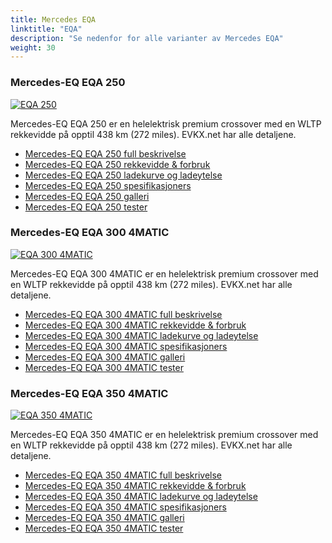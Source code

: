 ```yaml
---
title: Mercedes EQA
linktitle: "EQA"
description: "Se nedenfor for alle varianter av Mercedes EQA"
weight: 30
---
```

### Mercedes-EQ EQA 250

<a href="eqa_250/"><img src="https://media.evkx.net/multimedia/models/mercedes/eqa/eqa_250/main_1_st.jpg" class="img-fluid" alt="EQA 250" ></a>

Mercedes-EQ EQA 250 er en helelektrisk premium crossover med en WLTP rekkevidde på opptil 438 km (272 miles). EVKX.net har alle detaljene. 

- [Mercedes-EQ EQA 250 full beskrivelse](eqa_250/)
- [Mercedes-EQ EQA 250 rekkevidde & forbruk](eqa_250/rangeandconsumption/)
- [Mercedes-EQ EQA 250 ladekurve og ladeytelse](eqa_250/chargingcurve/)
- [Mercedes-EQ EQA 250 spesifikasjoners](eqa_250/specifications/)
- [Mercedes-EQ EQA 250 galleri](eqa_250/gallery/)
- [Mercedes-EQ EQA 250 tester](eqa_250/reviews/)

### Mercedes-EQ EQA 300 4MATIC

<a href="eqa_300_4matic/"><img src="https://media.evkx.net/multimedia/models/mercedes/eqa/eqa_300_4matic/main_1_st.jpg" class="img-fluid" alt="EQA 300 4MATIC" ></a>

Mercedes-EQ EQA 300 4MATIC er en helelektrisk premium crossover med en WLTP rekkevidde på opptil 438 km (272 miles). EVKX.net har alle detaljene. 

- [Mercedes-EQ EQA 300 4MATIC full beskrivelse](eqa_300_4matic/)
- [Mercedes-EQ EQA 300 4MATIC rekkevidde & forbruk](eqa_300_4matic/rangeandconsumption/)
- [Mercedes-EQ EQA 300 4MATIC ladekurve og ladeytelse](eqa_300_4matic/chargingcurve/)
- [Mercedes-EQ EQA 300 4MATIC spesifikasjoners](eqa_300_4matic/specifications/)
- [Mercedes-EQ EQA 300 4MATIC galleri](eqa_300_4matic/gallery/)
- [Mercedes-EQ EQA 300 4MATIC tester](eqa_300_4matic/reviews/)

### Mercedes-EQ EQA 350 4MATIC

<a href="eqa_350_4matic/"><img src="https://media.evkx.net/multimedia/models/mercedes/eqa/eqa_350_4matic/main_1_st.jpg" class="img-fluid" alt="EQA 350 4MATIC" ></a>

Mercedes-EQ EQA 350 4MATIC er en helelektrisk premium crossover med en WLTP rekkevidde på opptil 438 km (272 miles). EVKX.net har alle detaljene. 

- [Mercedes-EQ EQA 350 4MATIC full beskrivelse](eqa_350_4matic/)
- [Mercedes-EQ EQA 350 4MATIC rekkevidde & forbruk](eqa_350_4matic/rangeandconsumption/)
- [Mercedes-EQ EQA 350 4MATIC ladekurve og ladeytelse](eqa_350_4matic/chargingcurve/)
- [Mercedes-EQ EQA 350 4MATIC spesifikasjoners](eqa_350_4matic/specifications/)
- [Mercedes-EQ EQA 350 4MATIC galleri](eqa_350_4matic/gallery/)
- [Mercedes-EQ EQA 350 4MATIC tester](eqa_350_4matic/reviews/)


